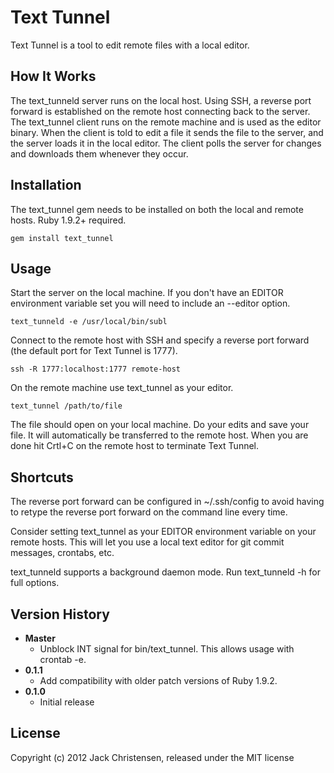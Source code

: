 # Text Tunnel

Text Tunnel is a tool to edit remote files with a local editor.

## How It Works

The text_tunneld server runs on the local host. Using SSH, a reverse port
forward is established on the remote host connecting back to the server. The
text_tunnel client runs on the remote machine and is used as the editor
binary. When the client is told to edit a file it sends the file to the
server, and the server loads it in the local editor. The client polls the
server for changes and downloads them whenever they occur.

## Installation

The text_tunnel gem needs to be installed on both the local and remote hosts.
Ruby 1.9.2+ required.

    gem install text_tunnel

## Usage

Start the server on the local machine. If you don't have an EDITOR environment
variable set you will need to include an --editor option.

    text_tunneld -e /usr/local/bin/subl

Connect to the remote host with SSH and specify a reverse port forward (the
default port for Text Tunnel is 1777).

	ssh -R 1777:localhost:1777 remote-host

On the remote machine use text_tunnel as your editor.

	text_tunnel /path/to/file

The file should open on your local machine. Do your edits and save your file.
It will automatically be transferred to the remote host. When you are done hit
Crtl+C on the remote host to terminate Text Tunnel.

## Shortcuts

The reverse port forward can be configured in ~/.ssh/config to avoid having to
retype the reverse port forward on the command line every time.

Consider setting text_tunnel as your EDITOR environment variable on your
remote hosts. This will let you use a local text editor for git commit
messages, crontabs, etc.

text_tunneld supports a background daemon mode. Run text_tunneld -h for full options.

## Version History

* **Master**
  * Unblock INT signal for bin/text_tunnel. This allows usage with crontab -e.
* **0.1.1**
  * Add compatibility with older patch versions of Ruby 1.9.2.
* **0.1.0**
  * Initial release

## License

Copyright (c) 2012 Jack Christensen, released under the MIT license

